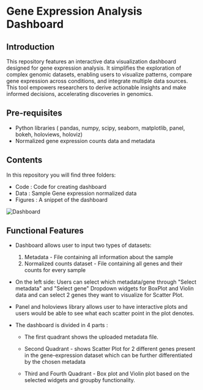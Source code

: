 # **Gene Expression Analysis Dashboard** 

## **Introduction** 

This repository features an interactive data visualization dashboard designed for gene expression analysis. It simplifies the exploration of complex genomic datasets, enabling users to visualize patterns, compare gene expression across conditions, and integrate multiple data sources. This tool empowers researchers to derive actionable insights and make informed decisions, accelerating discoveries in genomics.

## **Pre-requisites**

- Python libraries ( pandas, numpy, scipy, seaborn, matplotlib, panel, bokeh, holoviews, holoviz)
- Normalized gene expression counts data and metadata

## **Contents**
In this repository you will find three folders:

- Code : Code for creating dashboard
- Data : Sample Gene expression normalized data
- Figures : A snippet of the dashboard

![Dashboard](https://github.com/pooja185/Panel_data_visualization_app/blob/main/Figures/Panel_app.png)

## **Functional Features**
- Dashboard allows user to input two types of datasets:
  1. Metadata - File containing all information about the sample
  2. Normalized counts dataset - File containing all genes and their counts for every sample

- On the left side: Users can select which metadata/gene through "Select metadata" and "Select gene" Dropdown widgets for BoxPlot and Violin data and can select 2 genes they want to visualize for Scatter Plot. 

- Panel and holoviews library allows user to have interactive plots and users would be able to see what each scatter point in the plot denotes.  

- The dashboard is divided in 4 parts :

  - The first quadrant shows the uploaded metadata file. 

  - Second Quadrant - shows Scatter Plot for 2 different genes present in the gene-expression dataset which can be further differentiated by the chosen metadata

  - Third and Fourth Quadrant - Box plot and Violin plot based on the selected widgets and groupby functionality.



